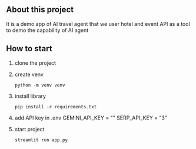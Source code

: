## About this project
It is a demo app of AI travel agent that we user hotel and event API as a tool to demo the capability of AI agent 

## How to start
1. clone the project
2. create venv 
   ```
   python -m venv venv
   ```
3. install library
   ```
   pip install -r requirements.txt
   ```
4. add API key in .env
GEMINI_API_KEY = ""
SERP_API_KEY = "3"

5. start project
   ```
   streamlit run app.py
   ```
   
